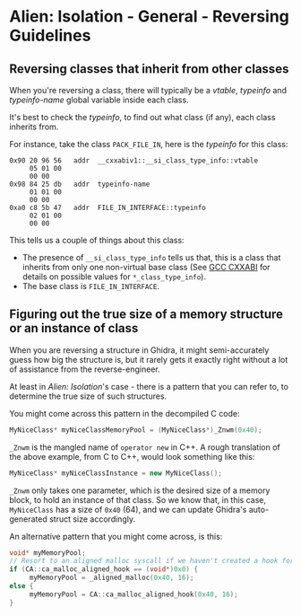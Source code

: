 # Alien: Isolation - General - Reversing Guidelines
## Reversing classes that inherit from other classes
When you're reversing a class, there will typically be a *vtable*, *typeinfo* and *typeinfo-name* global variable inside each class.

It's best to check the *typeinfo*, to find out what class (if any), each class inherits from.

For instance, take the class `PACK_FILE_IN`, here is the *typeinfo* for this class:

```
0x90 20 96 56   addr  __cxxabiv1::__si_class_type_info::vtable
     05 01 00 
     00 00
0x98 84 25 db   addr  typeinfo-name
     01 01 00 
     00 00
0xa0 c8 5b 47   addr  FILE_IN_INTERFACE::typeinfo
     02 01 00 
     00 00
```

This tells us a couple of things about this class:
* The presence of `__si_class_type_info` tells us that, this is a class that inherits from only one non-virtual  base class (See [GCC CXXABI](https://github.com/gcc-mirror/gcc/blob/master/libstdc++-v3/libsupc++/cxxabi.h) for details on possible values for `*_class_type_info`).
* The base class is `FILE_IN_INTERFACE`.

## Figuring out the true size of a memory structure or an instance of class
When you are reversing a structure in Ghidra, it might semi-accurately guess how big the structure is, but it rarely gets it exactly right without a lot of assistance from the reverse-engineer.

At least in _Alien: Isolation_'s case - there is a pattern that you can refer to, to determine the true size of such structures.

You might come across this pattern in the decompiled C code:
```c
MyNiceClass* myNiceClassMemoryPool = (MyNiceClass*)_Znwm(0x40);
```

`_Znwm` is the mangled name of `operator new` in C++.
A rough translation of the above example, from C to C++, would look something like this:

```c++
MyNiceClass* myNiceClassInstance = new MyNiceClass();
```

`_Znwm` only takes one parameter, which is the desired size of a memory block, to hold an instance of that class.
So we know that, in this case, `MyNiceClass` has a size of `0x40` (64), and we can update Ghidra's auto-generated struct size accordingly.

An alternative pattern that you might come across, is this:
```c
void* myMemoryPool;
// Resort to an aligned malloc syscall if we haven't created a hook for this yet.
if (CA::ca_malloc_aligned_hook == (void*)0x0) {
     myMemoryPool = _aligned_malloc(0x40, 16);
else {
     myMemoryPool = CA::ca_malloc_aligned_hook(0x40, 16);
}
```
